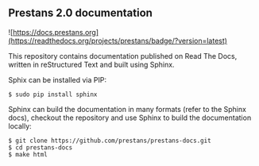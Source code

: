 ## Prestans 2.0 documentation

![https://docs.prestans.org](https://readthedocs.org/projects/prestans/badge/?version=latest)

This repository contains documentation published on Read The Docs, written in reStructured Text and built using Sphinx.

Sphix can be installed via PIP:

	$ sudo pip install sphinx

Sphinx can build the documentation in many formats (refer to the Sphinx docs), checkout the repository and use Sphinx to build the documentation locally:

	$ git clone https://github.com/prestans/prestans-docs.git
	$ cd prestans-docs
	$ make html


